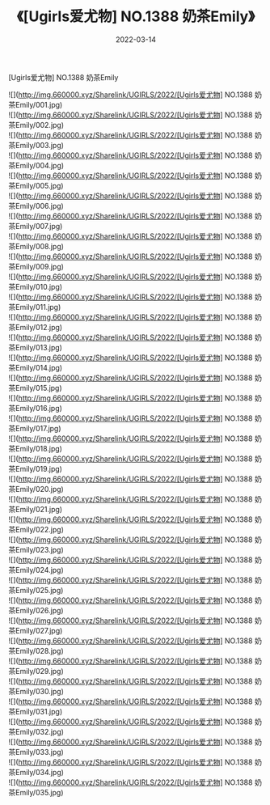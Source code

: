 ﻿---
layout: post
title:  《[Ugirls爱尤物] NO.1388 奶茶Emily》
date:   2022-03-14
img: http://img.660000.xyz/Sharelink/UGIRLS/2022/[Ugirls爱尤物] NO.1388 奶茶Emily/000.jpg
categories: [美女, 清纯, 唯美]
---

[Ugirls爱尤物] NO.1388 奶茶Emily

 ![](http://img.660000.xyz/Sharelink/UGIRLS/2022/[Ugirls爱尤物] NO.1388 奶茶Emily/001.jpg) <br>![](http://img.660000.xyz/Sharelink/UGIRLS/2022/[Ugirls爱尤物] NO.1388 奶茶Emily/002.jpg) <br>![](http://img.660000.xyz/Sharelink/UGIRLS/2022/[Ugirls爱尤物] NO.1388 奶茶Emily/003.jpg) <br>![](http://img.660000.xyz/Sharelink/UGIRLS/2022/[Ugirls爱尤物] NO.1388 奶茶Emily/004.jpg) <br>![](http://img.660000.xyz/Sharelink/UGIRLS/2022/[Ugirls爱尤物] NO.1388 奶茶Emily/005.jpg) <br>![](http://img.660000.xyz/Sharelink/UGIRLS/2022/[Ugirls爱尤物] NO.1388 奶茶Emily/006.jpg) <br>![](http://img.660000.xyz/Sharelink/UGIRLS/2022/[Ugirls爱尤物] NO.1388 奶茶Emily/007.jpg) <br>![](http://img.660000.xyz/Sharelink/UGIRLS/2022/[Ugirls爱尤物] NO.1388 奶茶Emily/008.jpg) <br>![](http://img.660000.xyz/Sharelink/UGIRLS/2022/[Ugirls爱尤物] NO.1388 奶茶Emily/009.jpg) <br>![](http://img.660000.xyz/Sharelink/UGIRLS/2022/[Ugirls爱尤物] NO.1388 奶茶Emily/010.jpg) <br>![](http://img.660000.xyz/Sharelink/UGIRLS/2022/[Ugirls爱尤物] NO.1388 奶茶Emily/011.jpg) <br>![](http://img.660000.xyz/Sharelink/UGIRLS/2022/[Ugirls爱尤物] NO.1388 奶茶Emily/012.jpg) <br>![](http://img.660000.xyz/Sharelink/UGIRLS/2022/[Ugirls爱尤物] NO.1388 奶茶Emily/013.jpg) <br>![](http://img.660000.xyz/Sharelink/UGIRLS/2022/[Ugirls爱尤物] NO.1388 奶茶Emily/014.jpg) <br>![](http://img.660000.xyz/Sharelink/UGIRLS/2022/[Ugirls爱尤物] NO.1388 奶茶Emily/015.jpg) <br>![](http://img.660000.xyz/Sharelink/UGIRLS/2022/[Ugirls爱尤物] NO.1388 奶茶Emily/016.jpg) <br>![](http://img.660000.xyz/Sharelink/UGIRLS/2022/[Ugirls爱尤物] NO.1388 奶茶Emily/017.jpg) <br>![](http://img.660000.xyz/Sharelink/UGIRLS/2022/[Ugirls爱尤物] NO.1388 奶茶Emily/018.jpg) <br>![](http://img.660000.xyz/Sharelink/UGIRLS/2022/[Ugirls爱尤物] NO.1388 奶茶Emily/019.jpg) <br>![](http://img.660000.xyz/Sharelink/UGIRLS/2022/[Ugirls爱尤物] NO.1388 奶茶Emily/020.jpg) <br>![](http://img.660000.xyz/Sharelink/UGIRLS/2022/[Ugirls爱尤物] NO.1388 奶茶Emily/021.jpg) <br>![](http://img.660000.xyz/Sharelink/UGIRLS/2022/[Ugirls爱尤物] NO.1388 奶茶Emily/022.jpg) <br>![](http://img.660000.xyz/Sharelink/UGIRLS/2022/[Ugirls爱尤物] NO.1388 奶茶Emily/023.jpg) <br>![](http://img.660000.xyz/Sharelink/UGIRLS/2022/[Ugirls爱尤物] NO.1388 奶茶Emily/024.jpg) <br>![](http://img.660000.xyz/Sharelink/UGIRLS/2022/[Ugirls爱尤物] NO.1388 奶茶Emily/025.jpg) <br>![](http://img.660000.xyz/Sharelink/UGIRLS/2022/[Ugirls爱尤物] NO.1388 奶茶Emily/026.jpg) <br>![](http://img.660000.xyz/Sharelink/UGIRLS/2022/[Ugirls爱尤物] NO.1388 奶茶Emily/027.jpg) <br>![](http://img.660000.xyz/Sharelink/UGIRLS/2022/[Ugirls爱尤物] NO.1388 奶茶Emily/028.jpg) <br>![](http://img.660000.xyz/Sharelink/UGIRLS/2022/[Ugirls爱尤物] NO.1388 奶茶Emily/029.jpg) <br>![](http://img.660000.xyz/Sharelink/UGIRLS/2022/[Ugirls爱尤物] NO.1388 奶茶Emily/030.jpg) <br>![](http://img.660000.xyz/Sharelink/UGIRLS/2022/[Ugirls爱尤物] NO.1388 奶茶Emily/031.jpg) <br>![](http://img.660000.xyz/Sharelink/UGIRLS/2022/[Ugirls爱尤物] NO.1388 奶茶Emily/032.jpg) <br>![](http://img.660000.xyz/Sharelink/UGIRLS/2022/[Ugirls爱尤物] NO.1388 奶茶Emily/033.jpg) <br>![](http://img.660000.xyz/Sharelink/UGIRLS/2022/[Ugirls爱尤物] NO.1388 奶茶Emily/034.jpg) <br>![](http://img.660000.xyz/Sharelink/UGIRLS/2022/[Ugirls爱尤物] NO.1388 奶茶Emily/035.jpg) <br>